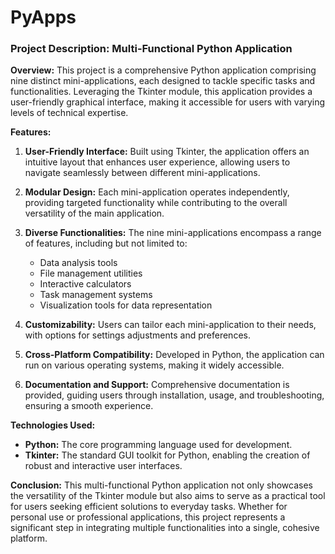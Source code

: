 # PyApps

### Project Description: Multi-Functional Python Application

**Overview:**
This project is a comprehensive Python application comprising nine distinct mini-applications, each designed to tackle specific tasks and functionalities. Leveraging the Tkinter module, this application provides a user-friendly graphical interface, making it accessible for users with varying levels of technical expertise.

**Features:**

1. **User-Friendly Interface:** Built using Tkinter, the application offers an intuitive layout that enhances user experience, allowing users to navigate seamlessly between different mini-applications.

2. **Modular Design:** Each mini-application operates independently, providing targeted functionality while contributing to the overall versatility of the main application.

3. **Diverse Functionalities:** The nine mini-applications encompass a range of features, including but not limited to:
   - Data analysis tools
   - File management utilities
   - Interactive calculators
   - Task management systems
   - Visualization tools for data representation

4. **Customizability:** Users can tailor each mini-application to their needs, with options for settings adjustments and preferences.

5. **Cross-Platform Compatibility:** Developed in Python, the application can run on various operating systems, making it widely accessible.

6. **Documentation and Support:** Comprehensive documentation is provided, guiding users through installation, usage, and troubleshooting, ensuring a smooth experience.

**Technologies Used:**
- **Python:** The core programming language used for development.
- **Tkinter:** The standard GUI toolkit for Python, enabling the creation of robust and interactive user interfaces.

**Conclusion:**
This multi-functional Python application not only showcases the versatility of the Tkinter module but also aims to serve as a practical tool for users seeking efficient solutions to everyday tasks. Whether for personal use or professional applications, this project represents a significant step in integrating multiple functionalities into a single, cohesive platform.
